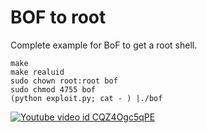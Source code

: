 # BOF to root
Complete example for BoF to get a root shell.

```
make
make realuid
sudo chown root:root bof
sudo chmod 4755 bof
(python exploit.py; cat - ) |./bof
```


[![Youtube video id CQZ4Ogc5qPE](https://img.youtube.com/vi/CQZ4Ogc5qPE/0.jpg)](https://www.youtube.com/watch?v=CQZ4Ogc5qPE)
